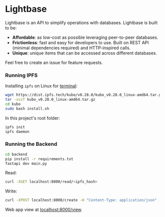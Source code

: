# Lightbase

Lightbase is an API to simplify operations with databases. Lightbase is built to be:

+ **Affordable**: as low-cost as possible leveraging peer-to-peer databases.
+ **Frictionless**: fast and easy for developers to use. Built on REST API (minimal dependencies required) and HTTP-inspired calls.
+ **Unique**: unique items that can be accessed across different databases.

Feel free to create an issue for feature requests.

### Running IPFS

Installing `ipfs` on Linux for [terminal](https://docs.ipfs.tech/install/command-line/):

```bash
wget https://dist.ipfs.tech/kubo/v0.28.0/kubo_v0.28.0_linux-amd64.tar.gz
tar -xvzf kubo_v0.28.0_linux-amd64.tar.gz
cd kubo
sudo bash install.sh
```

In this project's root folder:

```bash
ipfs init
ipfs daemon
```

### Running the Backend

```bash
cd backend
pip install -r requirements.txt
fastapi dev main.py
```

Read:

```bash
curl -XGET localhost:8000/read/<ipfs_hash>
```

Write:

```bash
curl -XPOST localhost:8000/create -H "Content-Type: application/json" -d "{\"data\":\"<Attachment string>\"}"
```

Web app view at [localhost:8000/view](localhost:8000/view).

